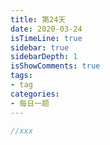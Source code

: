 ```yaml
---
title: 第24天
date: 2020-03-24
isTimeLine: true
sidebar: true
sidebarDepth: 1
isShowComments: true
tags:
- tag
categories:
- 每日一题
---
```



```js
//xxx
```